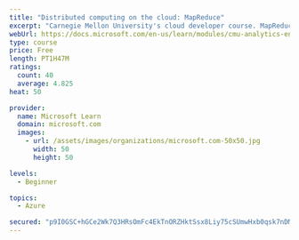 ```yaml
---
title: "Distributed computing on the cloud: MapReduce"
excerpt: "Carnegie Mellon University's cloud developer course. MapReduce was a breakthrough in big data processing that has become mainstream and been improved upon significantly. Learn about how MapReduce works."
webUrl: https://docs.microsoft.com/en-us/learn/modules/cmu-analytics-engines-mapreduce/
type: course
price: Free
length: PT1H47M
ratings:
  count: 40
  average: 4.825
heat: 50

provider:
  name: Microsoft Learn
  domain: microsoft.com
  images:
    - url: /assets/images/organizations/microsoft.com-50x50.jpg
      width: 50
      height: 50

levels:
  - Beginner

topics:
  - Azure

secured: "p9I0GSC+hGCe2Wk7Q3HRsOmFc4EkTnORZHktSsx8Liy75cSUmwHxb0qsk7nDMd9YV/vx3Po9HB2Epq5tLaY0VK40SSVZrPiUdNXBPMnLnKDFwhpn6Q5fVyQ1E6B7HEPGduKXOsaX3DCOUixibFRB7MXegz3Y9Dg9UmnwU5kxAsUNEe2ZAXpbFIJ91JoXqmwOekQIl22nL/OXm1AXa6c4G06JoZtPS+3w1u7aJ9j3YV4VhJoRG3VQrpy8ImFibFYt7T9Ak93PQNKhzvpEdXvy6HRM/F0jmw2Ae+Ublo+qAW4fH5UBWSEtpsMhx+bUYzZ/SOTK2c7kgHy/y9vW2bBYb7VwD0XgurOnYvwpTJp/GXsxfDUkWNkcBWVCFc1j+AfUq/XJthxZN2L7nmHgtbj7phwciREw7Gb9b0t60wa0WL4=;UZbuKv7CFUHL1yQhAqdY4A=="
---
```


